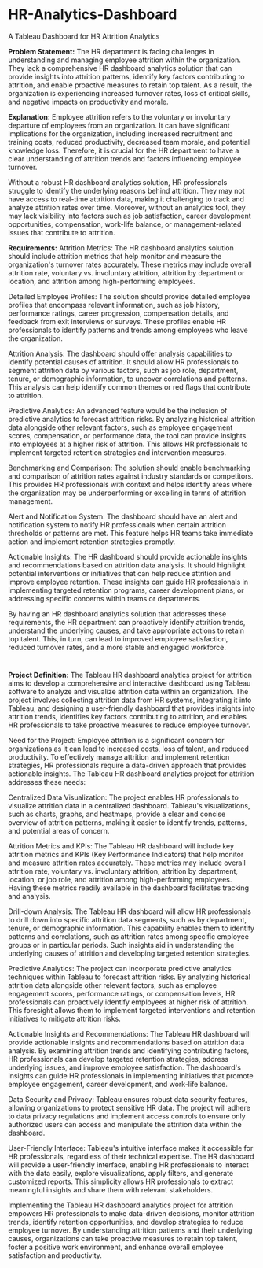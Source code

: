 # HR-Analytics-Dashboard
A Tableau Dashboard for HR Attrition Analytics 

**Problem Statement:**
The HR department is facing challenges in understanding and managing employee attrition within the organization. They lack a comprehensive HR dashboard analytics solution that can provide insights into attrition patterns, identify key factors contributing to attrition, and enable proactive measures to retain top talent. As a result, the organization is experiencing increased turnover rates, loss of critical skills, and negative impacts on productivity and morale.

**Explanation:**
Employee attrition refers to the voluntary or involuntary departure of employees from an organization. It can have significant implications for the organization, including increased recruitment and training costs, reduced productivity, decreased team morale, and potential knowledge loss. Therefore, it is crucial for the HR department to have a clear understanding of attrition trends and factors influencing employee turnover.

Without a robust HR dashboard analytics solution, HR professionals struggle to identify the underlying reasons behind attrition. They may not have access to real-time attrition data, making it challenging to track and analyze attrition rates over time. Moreover, without an analytics tool, they may lack visibility into factors such as job satisfaction, career development opportunities, compensation, work-life balance, or management-related issues that contribute to attrition.

**Requirements:**
Attrition Metrics: The HR dashboard analytics solution should include attrition metrics that help monitor and measure the organization's turnover rates accurately. These metrics may include overall attrition rate, voluntary vs. involuntary attrition, attrition by department or location, and attrition among high-performing employees.

Detailed Employee Profiles: The solution should provide detailed employee profiles that encompass relevant information, such as job history, performance ratings, career progression, compensation details, and feedback from exit interviews or surveys. These profiles enable HR professionals to identify patterns and trends among employees who leave the organization.

Attrition Analysis: The dashboard should offer analysis capabilities to identify potential causes of attrition. It should allow HR professionals to segment attrition data by various factors, such as job role, department, tenure, or demographic information, to uncover correlations and patterns. This analysis can help identify common themes or red flags that contribute to attrition.

Predictive Analytics: An advanced feature would be the inclusion of predictive analytics to forecast attrition risks. By analyzing historical attrition data alongside other relevant factors, such as employee engagement scores, compensation, or performance data, the tool can provide insights into employees at a higher risk of attrition. This allows HR professionals to implement targeted retention strategies and intervention measures.

Benchmarking and Comparison: The solution should enable benchmarking and comparison of attrition rates against industry standards or competitors. This provides HR professionals with context and helps identify areas where the organization may be underperforming or excelling in terms of attrition management.

Alert and Notification System: The dashboard should have an alert and notification system to notify HR professionals when certain attrition thresholds or patterns are met. This feature helps HR teams take immediate action and implement retention strategies promptly.

Actionable Insights: The HR dashboard should provide actionable insights and recommendations based on attrition data analysis. It should highlight potential interventions or initiatives that can help reduce attrition and improve employee retention. These insights can guide HR professionals in implementing targeted retention programs, career development plans, or addressing specific concerns within teams or departments.

By having an HR dashboard analytics solution that addresses these requirements, the HR department can proactively identify attrition trends, understand the underlying causes, and take appropriate actions to retain top talent. This, in turn, can lead to improved employee satisfaction, reduced turnover rates, and a more stable and engaged workforce.

#
**Project Definition:**
The Tableau HR dashboard analytics project for attrition aims to develop a comprehensive and interactive dashboard using Tableau software to analyze and visualize attrition data within an organization. The project involves collecting attrition data from HR systems, integrating it into Tableau, and designing a user-friendly dashboard that provides insights into attrition trends, identifies key factors contributing to attrition, and enables HR professionals to take proactive measures to reduce employee turnover.

Need for the Project:
Employee attrition is a significant concern for organizations as it can lead to increased costs, loss of talent, and reduced productivity. To effectively manage attrition and implement retention strategies, HR professionals require a data-driven approach that provides actionable insights. The Tableau HR dashboard analytics project for attrition addresses these needs:

Centralized Data Visualization: The project enables HR professionals to visualize attrition data in a centralized dashboard. Tableau's visualizations, such as charts, graphs, and heatmaps, provide a clear and concise overview of attrition patterns, making it easier to identify trends, patterns, and potential areas of concern.

Attrition Metrics and KPIs: The Tableau HR dashboard will include key attrition metrics and KPIs (Key Performance Indicators) that help monitor and measure attrition rates accurately. These metrics may include overall attrition rate, voluntary vs. involuntary attrition, attrition by department, location, or job role, and attrition among high-performing employees. Having these metrics readily available in the dashboard facilitates tracking and analysis.

Drill-down Analysis: The Tableau HR dashboard will allow HR professionals to drill down into specific attrition data segments, such as by department, tenure, or demographic information. This capability enables them to identify patterns and correlations, such as attrition rates among specific employee groups or in particular periods. Such insights aid in understanding the underlying causes of attrition and developing targeted retention strategies.

Predictive Analytics: The project can incorporate predictive analytics techniques within Tableau to forecast attrition risks. By analyzing historical attrition data alongside other relevant factors, such as employee engagement scores, performance ratings, or compensation levels, HR professionals can proactively identify employees at higher risk of attrition. This foresight allows them to implement targeted interventions and retention initiatives to mitigate attrition risks.

Actionable Insights and Recommendations: The Tableau HR dashboard will provide actionable insights and recommendations based on attrition data analysis. By examining attrition trends and identifying contributing factors, HR professionals can develop targeted retention strategies, address underlying issues, and improve employee satisfaction. The dashboard's insights can guide HR professionals in implementing initiatives that promote employee engagement, career development, and work-life balance.

Data Security and Privacy: Tableau ensures robust data security features, allowing organizations to protect sensitive HR data. The project will adhere to data privacy regulations and implement access controls to ensure only authorized users can access and manipulate the attrition data within the dashboard.

User-Friendly Interface: Tableau's intuitive interface makes it accessible for HR professionals, regardless of their technical expertise. The HR dashboard will provide a user-friendly interface, enabling HR professionals to interact with the data easily, explore visualizations, apply filters, and generate customized reports. This simplicity allows HR professionals to extract meaningful insights and share them with relevant stakeholders.

Implementing the Tableau HR dashboard analytics project for attrition empowers HR professionals to make data-driven decisions, monitor attrition trends, identify retention opportunities, and develop strategies to reduce employee turnover. By understanding attrition patterns and their underlying causes, organizations can take proactive measures to retain top talent, foster a positive work environment, and enhance overall employee satisfaction and productivity.
